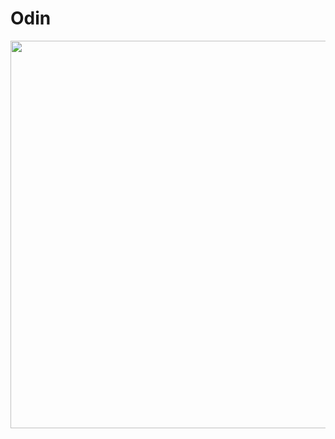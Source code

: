 # Odin
<img src="https://www.dropbox.com/s/mg5phmlxuzm85bt/Odin.png?raw=1" width="1280" height="620" />
